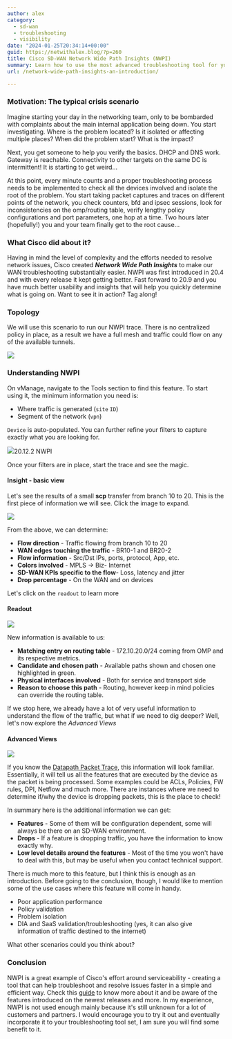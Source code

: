 ```yaml
---
author: alex
category:
  - sd-wan
  - troubleshooting
  - visibility
date: "2024-01-25T20:34:14+00:00"
guid: https://netwithalex.blog/?p=260
title: Cisco SD-WAN Network Wide Path Insights (NWPI)
summary: Learn how to use the most advanced troubleshooting tool for your Cisco SD-WAN Network. 
url: /network-wide-path-insights-an-introduction/

---
```

### Motivation: The typical crisis scenario

Imagine starting your day in the networking team, only to be bombarded with complaints about the main internal application being down. You start investigating. Where is the problem located? Is it isolated or affecting multiple places? When did the problem start? What is the impact?

Next, you get someone to help you verify the basics. DHCP and DNS work. Gateway is reachable. Connectivity to other targets on the same DC is intermittent! It is starting to get weird...

At this point, every minute counts and a proper troubleshooting process needs to be implemented to check all the devices involved and isolate the root of the problem. You start taking packet captures and traces on different points of the network, you check counters, bfd and ipsec sessions, look for inconsistencies on the omp/routing table, verify lengthy policy configurations and port parameters, one hop at a time. Two hours later (hopefully!) you and your team finally get to the root cause...

### What Cisco did about it?

Having in mind the level of complexity and the efforts needed to resolve network issues, Cisco created _**Network Wide Path Insights**_ to make our WAN troubleshooting substantially easier. NWPI was first introduced in 20.4 and with every release it kept getting better. Fast forward to 20.9 and you have much better usability and insights that will help you quickly determine what is going on. Want to see it in action? Tag along!

### **Topology**

We will use this scenario to run our NWPI trace. There is no centralized policy in place, as a result we have a full mesh and traffic could flow on any of the available tunnels.

![](/wp-content/uploads/2024/01/Screenshot-2024-01-25-at-07.24.14.png)

### **Understanding NWPI**

On vManage, navigate to the Tools section to find this feature. To start using it, the minimum information you need is:

- Where traffic is generated (`site` `ID`)
- Segment of the network (`vpn`)

`Device` is auto-populated. You can further refine your filters to capture exactly what you are looking for.

![](/wp-content/uploads/2024/01/Screenshot-2024-01-24-at-08.41.17.png)20.12.2 NWPI

Once your filters are in place, start the trace and see the magic.

#### Insight - basic view

Let's see the results of a small **scp** transfer from branch 10 to 20. This is the first piece of information we will see. Click the image to expand.

![](/wp-content/uploads/2024/01/Screenshot-2024-01-25-at-07.36.03.png)

From the above, we can determine:

- **Flow direction** \- Traffic flowing from branch 10 to 20
- **WAN edges touching the traffic** \- BR10-1 and BR20-2
- **Flow information** \- Src/Dst IPs, ports, protocol, App, etc.
- **Colors involved** \- MPLS -> Biz- Internet
- **SD-WAN KPIs specific to the flow**\- Loss, latency and jitter
- **Drop percentage** \- On the WAN and on devices

Let's click on the `readout` to learn more

#### Readout

![](/wp-content/uploads/2024/01/Screenshot-2024-01-25-at-07.57.10.png)

New information is available to us:

- **Matching entry on routing table** \- 172.10.20.0/24 coming from OMP and its respective metrics.
- **Candidate and chosen path** \- Available paths shown and chosen one highlighted in green.
- **Physical interfaces involved** \- Both for service and transport side
- **Reason to choose this path** \- Routing, however keep in mind policies can override the routing table.

If we stop here, we already have a lot of very useful information to understand the flow of the traffic, but what if we need to dig deeper? Well, let's now explore the _Advanced Views_

#### Advanced Views

![](/wp-content/uploads/2024/01/Screenshot-2024-01-25-at-08.16.33.png)

If you know the [Datapath Packet Trace](https://www.cisco.com/c/en/us/support/docs/content-networking/adaptive-session-redundancy-asr/117858-technote-asr-00.html#toc-hId-180344874), this information will look familiar. Essentially, it will tell us all the features that are executed by the device as the packet is being processed. Some examples could be ACLs, Policies, FW rules, DPI, Netflow and much more. There are instances where we need to determine if/why the device is dropping packets, this is the place to check!

In summary here is the additional information we can get:

- **Features** \- Some of them will be configuration dependent, some will always be there on an SD-WAN environment.
- **Drops** \- If a feature is dropping traffic, you have the information to know exactly why.
- **Low level details around the features** \- Most of the time you won't have to deal with this, but may be useful when you contact technical support.

There is much more to this feature, but I think this is enough as an introduction. Before going to the conclusion, though, I would like to mention some of the use cases where this feature will come in handy.

- Poor application performance
- Policy validation
- Problem isolation
- DIA and SaaS validation/troubleshooting (yes, it can also give information of traffic destined to the internet)

What other scenarios could you think about?

### Conclusion

NWPI is a great example of Cisco's effort around serviceability - creating a tool that can help troubleshoot and resolve issues faster in a simple and efficient way. Check this [guide](https://www.cisco.com/c/en/us/td/docs/routers/sdwan/network-wide-path-insight/network-wide-path-insight-user-guide/m-network-wide-path-insight.html) to know more about it and be aware of the features introduced on the newest releases and more. In my experience, NWPI is not used enough mainly because it's still unknown for a lot of customers and partners. I would encourage you to try it out and eventually incorporate it to your troubleshooting tool set, I am sure you will find some benefit to it.
